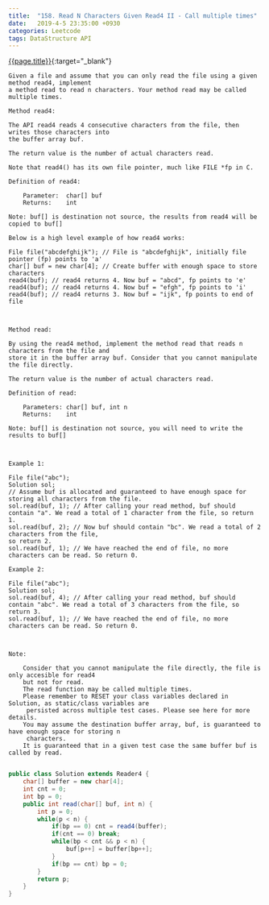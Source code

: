 ```yaml
---
title:  "158. Read N Characters Given Read4 II - Call multiple times"
date:   2019-4-5 23:35:00 +0930
categories: Leetcode
tags: DataStructure API
---
```


[{{page.title}}](https://leetcode.com/problems/read-n-characters-given-read4-ii-call-multiple-times/){:target="_blank"}


    Given a file and assume that you can only read the file using a given method read4, implement
    a method read to read n characters. Your method read may be called multiple times.

    Method read4:

    The API read4 reads 4 consecutive characters from the file, then writes those characters into
    the buffer array buf.

    The return value is the number of actual characters read.

    Note that read4() has its own file pointer, much like FILE *fp in C.

    Definition of read4:

        Parameter:  char[] buf
        Returns:    int

    Note: buf[] is destination not source, the results from read4 will be copied to buf[]

    Below is a high level example of how read4 works:

    File file("abcdefghijk"); // File is "abcdefghijk", initially file pointer (fp) points to 'a'
    char[] buf = new char[4]; // Create buffer with enough space to store characters
    read4(buf); // read4 returns 4. Now buf = "abcd", fp points to 'e'
    read4(buf); // read4 returns 4. Now buf = "efgh", fp points to 'i'
    read4(buf); // read4 returns 3. Now buf = "ijk", fp points to end of file



    Method read:

    By using the read4 method, implement the method read that reads n characters from the file and
    store it in the buffer array buf. Consider that you cannot manipulate the file directly.

    The return value is the number of actual characters read.

    Definition of read:

        Parameters:	char[] buf, int n
        Returns:	int

    Note: buf[] is destination not source, you will need to write the results to buf[]



    Example 1:

    File file("abc");
    Solution sol;
    // Assume buf is allocated and guaranteed to have enough space for storing all characters from the file.
    sol.read(buf, 1); // After calling your read method, buf should contain "a". We read a total of 1 character from the file, so return 1.
    sol.read(buf, 2); // Now buf should contain "bc". We read a total of 2 characters from the file,
    so return 2.
    sol.read(buf, 1); // We have reached the end of file, no more characters can be read. So return 0.

    Example 2:

    File file("abc");
    Solution sol;
    sol.read(buf, 4); // After calling your read method, buf should contain "abc". We read a total of 3 characters from the file, so return 3.
    sol.read(buf, 1); // We have reached the end of file, no more characters can be read. So return 0.



    Note:

        Consider that you cannot manipulate the file directly, the file is only accesible for read4
        but not for read.
        The read function may be called multiple times.
        Please remember to RESET your class variables declared in Solution, as static/class variables are
         persisted across multiple test cases. Please see here for more details.
        You may assume the destination buffer array, buf, is guaranteed to have enough space for storing n
         characters.
        It is guaranteed that in a given test case the same buffer buf is called by read.



```java

public class Solution extends Reader4 {
    char[] buffer = new char[4];
    int cnt = 0;
    int bp = 0;
    public int read(char[] buf, int n) {
        int p = 0;
        while(p < n) {
            if(bp == 0) cnt = read4(buffer);
            if(cnt == 0) break;
            while(bp < cnt && p < n) {
                buf[p++] = buffer[bp++];
            }
            if(bp == cnt) bp = 0;
        }
        return p;
    }
}
```

